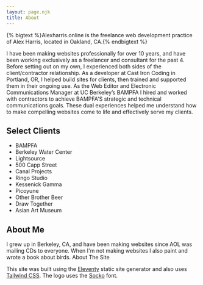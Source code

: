 ```yaml
---
layout: page.njk
title: About
---
```


{% bigtext %}Alexharris.online is the freelance web development practice of Alex Harris, located in Oakland, CA.{% endbigtext %}

I have been making websites professionally for over 10 years, and have been working exclusively as a freelancer and consultant for the past 4. Before setting out on my own, I experienced both sides of the client/contractor relationship. As a developer at Cast Iron Coding in Portland, OR, I helped build sites for clients, then trained and supported them in their ongoing use. As the Web Editor and Electronic Communications Manager at UC Berkeley’s BAMPFA I hired and worked with contractors to achieve BAMPFA'S strategic and technical communications goals. These dual experiences helped me understand how to make compelling websites come to life and effectively serve my clients.

## Select Clients

<ul class="text-2xl md:text-3xl list-disc pl-8 my-0">
    <li class="leading-snug my-0">BAMPFA</li>
    <li class="leading-snug my-0">Berkeley Water Center</li>
    <li class="leading-snug my-0">Lightsource</li>
    <li class="leading-snug my-0">500 Capp Street</li>
    <li class="leading-snug my-0">Canal Projects</li>
    <li class="leading-snug my-0">Ringo Studio</li>
    <li class="leading-snug my-0">Kessenick Gamma</li>
    <li class="leading-snug my-0">Picoyune</li>
    <li class="leading-snug my-0">Other Brother Beer</li>
    <li class="leading-snug my-0">Draw Together</li>
    <li class="leading-snug my-0">Asian Art Museum</li>
</ul>


## About Me

I grew up in Berkeley, CA, and have been making websites since AOL was mailing CDs to everyone. When I'm not making websites I also paint and wrote a book about birds.
About The Site

This site was built using the <a href="https://www.11ty.dev/">Eleventy</a> static site generator and also uses <a href="tailwindcss.com/">Tailwind CSS</a>. The logo uses the <a href="https://store.overlaptype.com/fonts/socko">Socko</a> font.
